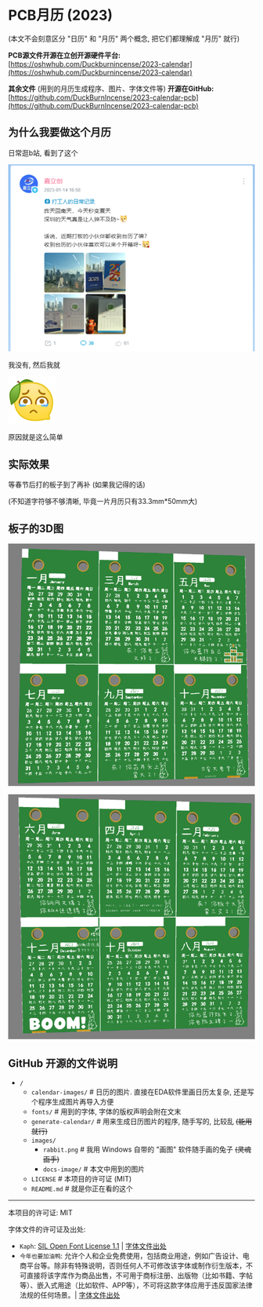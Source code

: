 # PCB月历 (2023)

(本文不会刻意区分 "日历" 和 "月历" 两个概念, 把它们都理解成 "月历" 就行)

**PCB源文件开源在立创开源硬件平台:** [https://oshwhub.com/Duckburnincense/2023-calendar](https://oshwhub.com/Duckburnincense/2023-calendar)

**其余文件** (用到的月历生成程序、图片、字体文件等) **开源在GitHub:** [https://github.com/DuckBurnIncense/2023-calendar-pcb](https://github.com/DuckBurnIncense/2023-calendar-pcb)

## 为什么我要做这个月历

日常逛b站, 看到了这个

[![b站截图](images/docs-image/bili-jlc.png)](https://t.bilibili.com/750967704697962531)

我没有, 然后我就

![酸了](images/docs-image/emoji-sl.png)

原因就是这么简单

## 实际效果

等春节后打的板子到了再补 (如果我记得的话)

(不知道字符够不够清晰, 毕竟一片月历只有33.3mm\*50mm大)

## 板子的3D图

![3D图1](images/docs-image/3d_1.png)

![3D图2](images/docs-image/3d_2.png)

## GitHub 开源的文件说明

- `/`
    - `calendar-images/` # 日历的图片. 直接在EDA软件里画日历太复杂, 还是写个程序生成图片再导入方便
    - `fonts/` # 用到的字体, 字体的版权声明会附在文末
    - `generate-calendar/` # 用来生成日历图片的程序, 随手写的, 比较乱 ~~(能用就行)~~
    - `images/`
        - `rabbit.png` # 我用 Windows 自带的 "画图" 软件随手画的兔子 ~~(灵魂画手)~~
        - `docs-image/` # 本文中用到的图片
    - `LICENSE` # 本项目的许可证 (MIT)
	- `README.md` # 就是你正在看的这个



---

本项目的许可证: MIT

字体文件的许可证及出处:
- `Kaph`: [SIL Open Font License 1.1](http://scripts.sil.org/cms/scripts/page.php?site_id=nrsi&id=OFL) | [字体文件出处](https://ggbot.itch.io/kaph-font)
- `今年也要加油鸭`: 允许个人和企业免费使用，包括商业用途，例如广告设计、电商平台等。除非有特殊说明，否则任何人不可修改该字体或制作衍生版本，不可直接将该字库作为商品出售，不可用于商标注册、出版物（比如书籍、字帖等）、嵌入式用途（比如软件、APP等），不可将这款字体应用于违反国家法律法规的任何场景。| [字体文件出处](https://www.100font.com/thread-334.htm)
